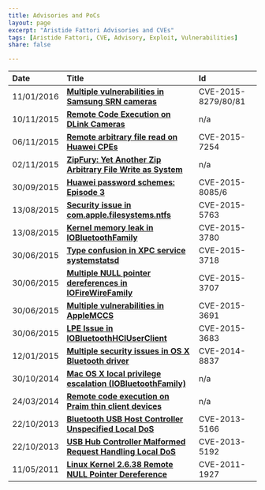 ```yaml
---
title: Advisories and PoCs
layout: page
excerpt: "Aristide Fattori Advisories and CVEs"
tags: [Aristide Fattori, CVE, Advisory, Exploit, Vulnerabilities]
share: false

---
```



| Date       | Title                                                                                                                                        | Id                   |
| :--------- | :------------------------------------------------------------------------------------------------------------------------------------------- | :------------------- |
| 11/01/2016 | [**Multiple vulnerabilities in Samsung SRN cameras**](http://blog.emaze.net/2016/01/multiple-vulnerabilities-samsung-srn.html)               | CVE-2015-8279/80/81  |
| 10/11/2015 | [**Remote Code Execution on DLink Cameras**](https://github.com/ud2/advisories/tree/master/embedded/dlink/nocve-2015-0002)                   | n/a                  |
| 06/11/2015 | [**Remote arbitrary file read on Huawei CPEs**](https://github.com/ud2/advisories/tree/master/embedded/huawei/cve-2015-7254)                 | CVE-2015-7254        |
| 02/11/2015 | [**ZipFury: Yet Another Zip Arbitrary File Write as System**](https://github.com/ud2/advisories/tree/master/android/samsung/nocve-2015-0001) | n/a                  |
| 30/09/2015 | [**Huawei password schemes: Episode 3**](http://blog.emaze.net/2015/09/huawei-password-schemes-episode-3.html)                               | CVE-2015-8085/6      |
| 13/08/2015 | [**Security issue in com.apple.filesystems.ntfs**](https://github.com/ud2/advisories/tree/master/osx/cve-2015-5763)                          | CVE-2015-5763        |
| 13/08/2015 | [**Kernel memory leak in IOBluetoothFamily**](https://github.com/ud2/advisories/tree/master/osx/cve-2015-3780)                               | CVE-2015-3780        |
| 30/06/2015 | [**Type confusion in XPC service systemstatsd**](https://github.com/ud2/advisories/tree/master/osx/cve-2015-3718)                            | CVE-2015-3718        |
| 30/06/2015 | [**Multiple NULL pointer dereferences in IOFireWireFamily**](https://github.com/ud2/advisories/tree/master/osx/cve-2015-3707)                | CVE-2015-3707        |
| 30/06/2015 | [**Multiple vulnerabilities in AppleMCCS**](https://github.com/ud2/advisories/tree/master/osx/cve-2015-3691)                                 | CVE-2015-3691        |
| 30/06/2015 | [**LPE Issue in IOBluetoothHCIUserClient**](https://github.com/ud2/advisories/tree/master/osx/cve-2015-3683)                                 | CVE-2015-3683        |
| 12/01/2015 | [**Multiple security issues in OS X Bluetooth driver**](https://github.com/ud2/advisories/tree/master/osx/cve-2014-8837)                     | CVE-2014-8837        |
| 30/10/2014 | [**Mac OS X local privilege escalation (IOBluetoothFamily)**](/mac-os-x-local-privilege-escalation/)                                         | n/a                  |
| 24/03/2014 | [**Remote code execution on Praim thin client devices**](http://blog.emaze.net/2014/03/remote-code-execution-on-praim-thin.html)             | n/a                  |
| 22/10/2013 | [**Bluetooth USB Host Controller Unspecified Local DoS**](http://www.osvdb.org/show/osvdb/98845)                                             | CVE-2013-5166        |
| 22/10/2013 | [**USB Hub Controller Malformed Request Handling Local DoS**](http://www.osvdb.org/show/osvdb/98871)                                         | CVE-2013-5192        |
| 11/05/2011 | [**Linux Kernel 2.6.38 Remote NULL Pointer Dereference**](/stuff/20110511-linux-null.txt)                                                    | CVE-2011-1927        |





